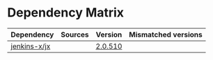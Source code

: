 # Dependency Matrix

Dependency | Sources | Version | Mismatched versions
---------- | ------- | ------- | -------------------
[jenkins-x/jx](https://github.com/jenkins-x/jx.git) |  | [2.0.510](https://github.com/jenkins-x/jx/releases/tag/v2.0.510) | 
